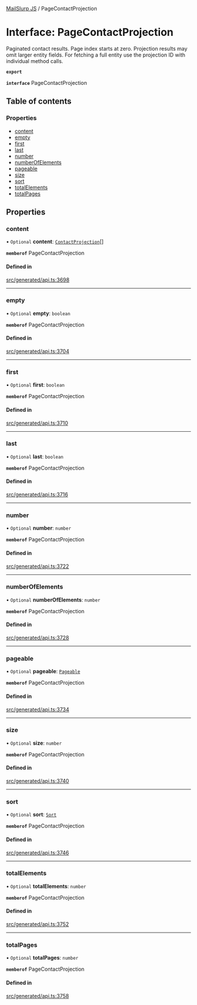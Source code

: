 [MailSlurp JS](../README.md) / PageContactProjection

# Interface: PageContactProjection

Paginated contact results. Page index starts at zero. Projection results may omit larger entity fields. For fetching a full entity use the projection ID with individual method calls.

**`export`**

**`interface`** PageContactProjection

## Table of contents

### Properties

- [content](PageContactProjection.md#content)
- [empty](PageContactProjection.md#empty)
- [first](PageContactProjection.md#first)
- [last](PageContactProjection.md#last)
- [number](PageContactProjection.md#number)
- [numberOfElements](PageContactProjection.md#numberofelements)
- [pageable](PageContactProjection.md#pageable)
- [size](PageContactProjection.md#size)
- [sort](PageContactProjection.md#sort)
- [totalElements](PageContactProjection.md#totalelements)
- [totalPages](PageContactProjection.md#totalpages)

## Properties

### content

• `Optional` **content**: [`ContactProjection`](ContactProjection.md)[]

**`memberof`** PageContactProjection

#### Defined in

[src/generated/api.ts:3698](https://github.com/mailslurp/mailslurp-client/blob/6bcf839/src/generated/api.ts#L3698)

___

### empty

• `Optional` **empty**: `boolean`

**`memberof`** PageContactProjection

#### Defined in

[src/generated/api.ts:3704](https://github.com/mailslurp/mailslurp-client/blob/6bcf839/src/generated/api.ts#L3704)

___

### first

• `Optional` **first**: `boolean`

**`memberof`** PageContactProjection

#### Defined in

[src/generated/api.ts:3710](https://github.com/mailslurp/mailslurp-client/blob/6bcf839/src/generated/api.ts#L3710)

___

### last

• `Optional` **last**: `boolean`

**`memberof`** PageContactProjection

#### Defined in

[src/generated/api.ts:3716](https://github.com/mailslurp/mailslurp-client/blob/6bcf839/src/generated/api.ts#L3716)

___

### number

• `Optional` **number**: `number`

**`memberof`** PageContactProjection

#### Defined in

[src/generated/api.ts:3722](https://github.com/mailslurp/mailslurp-client/blob/6bcf839/src/generated/api.ts#L3722)

___

### numberOfElements

• `Optional` **numberOfElements**: `number`

**`memberof`** PageContactProjection

#### Defined in

[src/generated/api.ts:3728](https://github.com/mailslurp/mailslurp-client/blob/6bcf839/src/generated/api.ts#L3728)

___

### pageable

• `Optional` **pageable**: [`Pageable`](Pageable.md)

**`memberof`** PageContactProjection

#### Defined in

[src/generated/api.ts:3734](https://github.com/mailslurp/mailslurp-client/blob/6bcf839/src/generated/api.ts#L3734)

___

### size

• `Optional` **size**: `number`

**`memberof`** PageContactProjection

#### Defined in

[src/generated/api.ts:3740](https://github.com/mailslurp/mailslurp-client/blob/6bcf839/src/generated/api.ts#L3740)

___

### sort

• `Optional` **sort**: [`Sort`](Sort.md)

**`memberof`** PageContactProjection

#### Defined in

[src/generated/api.ts:3746](https://github.com/mailslurp/mailslurp-client/blob/6bcf839/src/generated/api.ts#L3746)

___

### totalElements

• `Optional` **totalElements**: `number`

**`memberof`** PageContactProjection

#### Defined in

[src/generated/api.ts:3752](https://github.com/mailslurp/mailslurp-client/blob/6bcf839/src/generated/api.ts#L3752)

___

### totalPages

• `Optional` **totalPages**: `number`

**`memberof`** PageContactProjection

#### Defined in

[src/generated/api.ts:3758](https://github.com/mailslurp/mailslurp-client/blob/6bcf839/src/generated/api.ts#L3758)
